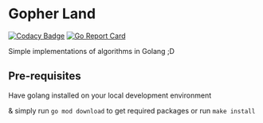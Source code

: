 # Gopher Land

[![Codacy Badge](https://api.codacy.com/project/badge/Grade/2a0130739015411f928090e402b00ff0)](https://www.codacy.com/manual/BrianLusina/goffer-land?utm_source=github.com&amp;utm_medium=referral&amp;utm_content=BrianLusina/goffer-land&amp;utm_campaign=Badge_Grade)
[![Go Report Card](https://goreportcard.com/badge/github.com/BrianLusina/gopher-land)](https://goreportcard.com/report/github.com/BrianLusina/gopher-land)

Simple implementations of algorithms in Golang ;D

## Pre-requisites

Have golang installed on your local development environment

& simply run `go mod download` to get required packages or run `make install`
